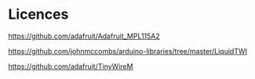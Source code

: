 # Licences

https://github.com/adafruit/Adafruit_MPL115A2

https://github.com/johnmccombs/arduino-libraries/tree/master/LiquidTWI

https://github.com/adafruit/TinyWireM